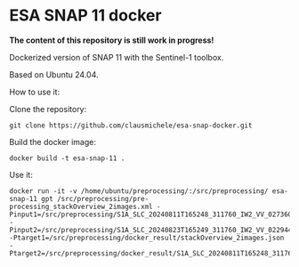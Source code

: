 # ESA SNAP 11 docker

**The content of this repository is still work in progress!**

Dockerized version of SNAP 11 with the Sentinel-1 toolbox.

Based on Ubuntu 24.04.

How to use it:

Clone the repository:
```
git clone https://github.com/clausmichele/esa-snap-docker.git
```

Build the docker image:
```
docker build -t esa-snap-11 .
```

Use it:
```
docker run -it -v /home/ubuntu/preprocessing/:/src/preprocessing/ esa-snap-11 gpt /src/preprocessing/pre-processing_stackOverview_2images.xml -Pinput1=/src/preprocessing/S1A_SLC_20240811T165248_311760_IW2_VV_027360.SAFE/manifest.safe -Pinput2=/src/preprocessing/S1A_SLC_20240823T165249_311760_IW2_VV_022944.SAFE/manifest.safe -Ptarget1=/src/preprocessing/docker_result/stackOverview_2images.json -Ptarget2=/src/preprocessing/docker_result/S1A_SLC_20240811T165248_311760_IW2_VV_027360_Orb_Stack_2images
```

